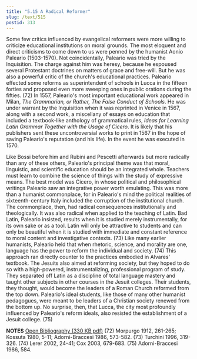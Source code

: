 ```yaml
---
title: "5.15 A Radical Reformer"
slug: /text/515
postid: 313
---
```

Some few critics influenced by evangelical reformers were more willing to criticize educational institutions on moral grounds. The most eloquent and direct criticisms to come down to us were penned by the humanist Aonio Paleario (1503-1570). Not coincidentally, Paleario was tried by the Inquisition. The charge against him was heresy, because he espoused several Protestant doctrines on matters of grace and free-will. But he was also a powerful critic of the church's educational practices. Paleario effected some reforms as superintendent of schools in Lucca in the fifteen forties and proposed even more sweeping ones in public orations during the fifties. (72) In 1557, Paleario's most important educational work appeared in Milan, <em>The Grammarian, or Rather, The False Conduct of Schools</em>. He was under warrant by the Inquisition when it was reprinted in Venice in 1567, along with a second work, a miscellany of essays on education that included a textbook-like anthology of grammatical rules, <em>Ideas for Learning Latin Grammar Together with the Usage of Cicero</em>. It is likely that his publishers sent these uncontroversial works to print in 1567 in the hope of saving Paleario's reputation (and his life). In the event he was executed in 1570.

Like Bossi before him and Rubini and Pescetti afterwards but more radically than any of these others, Paleario's principal theme was that moral, linguistic, and scientific education should be an integrated whole. Teachers must learn to combine the science of things with the study of expressive means. The best model was Cicero, in whose political and philosophical writings Paleario saw an integrative power worth emulating. This was more than a humanist commonplace, for in Paleario's mind the political realities of sixteenth-century Italy included the corruption of the institutional church. The commonplace, then, had radical consequences institutionally and theologically. It was also radical when applied to the teaching of Latin. Bad Latin, Paleario insisted, results when it is studied merely instrumentally, for its own sake or as a tool. Latin will only be attractive to students and can only be beautiful when it is studied with immediate and constant reference to moral content and investigative contexts. (73) Like many earlier humanists, Paleario held that when rhetoric, science, and morality are one, language has the power to reform the individual and society. (74) This approach ran directly counter to the practices embodied in Alvares' textbook. The Jesuits also aimed at reforming society, but they hoped to do so with a high-powered, instrumentalizing, professional program of study. They separated off Latin as a discipline of total language mastery and taught other subjects in other courses in the Jesuit colleges. Their students, they thought, would become the leaders of a Roman Church reformed from the top down. Paleario's ideal students, like those of many other humanist pedagogues, were meant to be leaders of a Christian society renewed from the bottom up. No surprise, then, that Lucca, the city most profoundly influenced by Paleario's reform ideals, also resisted the establishment of a Jesuit college. (75)

<strong>NOTES</strong>
<a href="http://www.humanismforsale.org/bibliography.pdf" target="new">Open Bibliography (330 KB pdf)</a>
(72) Morpurgo 1912, 261-265; Kossuta 1980, 5-11; Adorni-Braccesi 1986, 573-582.
(73) Turchini 1996, 319-326.
(74) Lerer 2002, 24-41; Cox 2003, 679-683.
(75) Adorni-Braccesi 1986, 584.
